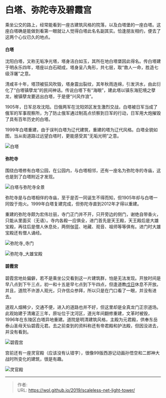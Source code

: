 # 白塔、弥陀寺及碧霞宫


乘坐公交的路上，经常能看到一座古建筑风格的院落，以及白塔堡的一座白塔。这座白塔确是能做到看第一眼就让人觉得白塔此名名副其实。恰逢朋友相约，便去了这两个心仪已久的地点。

#### 白塔

沈阳白塔，又称无垢净光塔，塔身洁白如玉，其所在地白塔堡因此得名。传白塔建于明永乐四年，塔座以白石砌成，塔身呈八角形，共七层，取“救人一命，胜造七级浮屠”之意。

清咸丰十年，塔顶被狂风吹毁，塔身震出裂纹，其年秋雨连绵，引发洪水，由此衍化了“白塔镇孽龙”的民间神话。传说白塔下有“海眼”，建此塔以镇东海犯境之孽龙，被镇孽龙要逃出白塔，于是便“兴风作浪”。

1905年，日军总攻沈阳。日俄两军在沈阳郊区发生激烈交战，白塔被日军当成了俄军的军事观察所，为了防止俄军通过制高点侦察到日军的行动，日军用大炮摧毁了具有百年历史的白塔。

1999年白塔重建，由于误判白塔为辽代建筑，重建的塔为辽代风格。白塔全貌如图，当从街道路过远望白塔时，更能感受其“无垢光明”之意。

![白塔](https://picped-1301226557.cos.ap-beijing.myqcloud.com/SH_20190915_64920339-3f3fac00-d7e9-11e9-93e3-3a4373f501a9.jpg)

#### 弥陀寺

围绕白塔修有白塔公园，在公园内，与白塔相邻，还有一座名为弥陀寺的寺庙，这也是到了白塔附近才发现。

![白塔与弥陀寺全景](https://picped-1301226557.cos.ap-beijing.myqcloud.com/SH_20190915_64920340-3fd84280-d7e9-11e9-9156-2b8e258dda82.jpg)

弥陀寺是与白塔相伴的寺庙，至于是否一同诞生不得而知，但1905年却与白塔一同毁于炮火。1999年白塔复建完成，但弥陀寺直到2012年才得以重建。

重建的弥陀寺颇为宏伟壮丽，寺门正门并不开，只开旁边的侧门，谢绝自带香火，只能从里面买（无语）。寺内各殿一应俱全，进门首先是天王殿，天王殿后是大雄宝殿，再往后是僧人休息处，两侧伽蓝、地藏、观音、祖师等等俱有。进门时大雄宝殿还有僧人诵经。

![弥陀寺_寺门](https://picped-1301226557.cos.ap-beijing.myqcloud.com/SH_20190915_%E5%BC%A5%E9%99%80%E5%AF%BA_2019(02).jpg)

![弥陀寺_大雄宝殿](https://picped-1301226557.cos.ap-beijing.myqcloud.com/SH_20190915_64920343-4070d900-d7e9-11e9-89fd-1f5fee1fc0f4.jpg)

#### 碧霞宫

碧霞宫地处偏僻，若不是乘坐公交看到这一片建筑群，怕是无法发现。开放时间是早八点到下午三点，初一和十五是早七点到下午四点，但逢道教[戊日](https://baike.baidu.com/item/戊日/10742685)休息不开放。并且，道院不许游人观光，只许信众参拜，所以只是在门口看了一眼，并没有进去。

道观人烟稀少，交通不便，进入的道路也并不好，但这里却是全真龙门正宗道场。此观始建于清雍正三年，原址位于沈河区，道光年间翻修重建，文革时被毁，1996年在东陵区白塔异地重建。道院是明清建筑风格，主殿为元君殿，供奉东岳泰山圣母天仙碧霞元君。去之前查到的资料称还有帝君殿和护法殿，但因没进去，并没有看到。

![碧霞宫](https://picped-1301226557.cos.ap-beijing.myqcloud.com/SH_20190915_64920341-3fd84280-d7e9-11e9-8708-7cf49cc4680b.jpg)

宫前还有一座灵官殿（应该没有认错字），很像99版西游记动画孙悟空和二郎神大战时所变化的建筑，很是有趣。

![灵官殿](https://picped-1301226557.cos.ap-beijing.myqcloud.com/SH_20190915_%E7%A2%A7%E9%9C%9E%E5%AE%AB_2019(03).jpg)

---

> 作者:   
> URL: https://wol.github.io/2019/scaleless-net-light-tower/  

